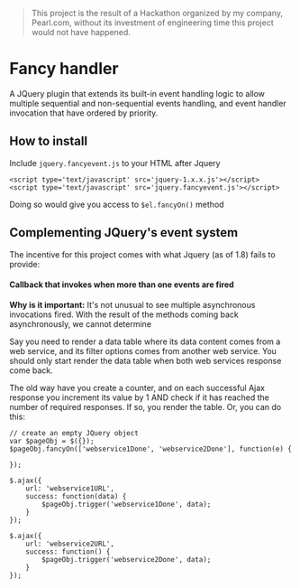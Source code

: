 > This project is the result of a Hackathon organized by my company, Pearl.com, without its investment of engineering time this project would not have happened.

# Fancy handler

A JQuery plugin that extends its built-in event handling logic to allow multiple sequential and non-sequential events handling, and event handler invocation that have ordered by priority.


## How to install

Include `jquery.fancyevent.js` to your HTML after Jquery

	<script type='text/javascript' src='jquery-1.x.x.js'></script>
	<script type='text/javascript' src='jquery.fancyevent.js'></script>
	
Doing so would give you	access to `$el.fancyOn()` method

## Complementing JQuery's event system

The incentive for this project comes with what Jquery (as of 1.8) fails to provide:

#### Callback that invokes when more than one events are fired

**Why is it important:** It's not unusual to see multiple asynchronous invocations fired. With the result of the methods coming back asynchronously, we cannot determine 

Say you need to render a data table where its data content comes from a web service, and its filter options comes from another web service. You should only start render the data table when both web services response come back.

The old way have you create a counter, and on each successful Ajax response you increment its value by 1 AND check if it has reached the number of required responses. If so, you render the table. Or, you can do this:

	// create an empty JQuery object
	var $pageObj = $({});
	$pageObj.fancyOn(['webservice1Done', 'webservice2Done'], function(e) {
	
	});
	
	$.ajax({
		url: 'webservice1URL',
		success: function(data) {
			$pageObj.trigger('webservice1Done', data);
		}
	});

	$.ajax({
		url: 'webservice2URL',
		success: function() {
			$pageObj.trigger('webservice2Done', data);
		}
	});

